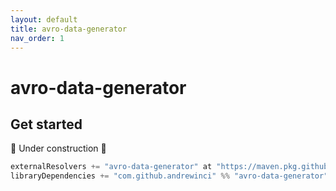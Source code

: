 ```yaml
---
layout: default
title: avro-data-generator
nav_order: 1
---
```

# avro-data-generator

## Get started

🚧 Under construction 🚧

```scala
externalResolvers += "avro-data-generator" at "https://maven.pkg.github.com/"
libraryDependencies += "com.github.andrewinci" %% "avro-data-generator" % "0.1.0-SNAPSHOT"
```
